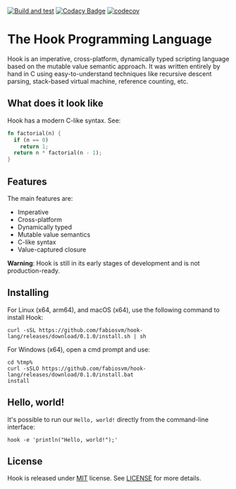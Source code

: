 
[![Build and test](https://github.com/fabiosvm/hook-lang/actions/workflows/build.yml/badge.svg)](https://github.com/fabiosvm/hook-lang/actions/workflows/build.yml)
[![Codacy Badge](https://app.codacy.com/project/badge/Grade/f2f1345083c1455683dabcf48b0ea6dd)](https://www.codacy.com/gh/fabiosvm/hook-lang/dashboard?utm_source=github.com&amp;utm_medium=referral&amp;utm_content=fabiosvm/hook-lang&amp;utm_campaign=Badge_Grade)
[![codecov](https://codecov.io/gh/fabiosvm/hook-lang/branch/main/graph/badge.svg?token=mkmMpfS1yu)](https://codecov.io/gh/fabiosvm/hook-lang)

# The Hook Programming Language

Hook is an imperative, cross-platform, dynamically typed scripting language based on the mutable value semantic approach. It was written entirely by hand in C using easy-to-understand techniques like recursive descent parsing, stack-based virtual machine, reference counting, etc.

## What does it look like

Hook has a modern C-like syntax. See:

```rust
fn factorial(n) {
  if (n == 0)
    return 1;
  return n * factorial(n - 1);
}
```

## Features

The main features are:

* Imperative
* Cross-platform
* Dynamically typed
* Mutable value semantics
* C-like syntax
* Value-captured closure

**Warning**: Hook is still in its early stages of development and is not production-ready.

## Installing

For Linux (x64, arm64), and macOS (x64), use the following command to install Hook:

```
curl -sSL https://github.com/fabiosvm/hook-lang/releases/download/0.1.0/install.sh | sh
```

For Windows (x64), open a cmd prompt and use: 

```
cd %tmp%
curl -sSLO https://github.com/fabiosvm/hook-lang/releases/download/0.1.0/install.bat
install
```

## Hello, world!

It's possible to run our `Hello, world!` directly from the command-line interface:

```
hook -e 'println("Hello, world!");'
```

## License

Hook is released under [MIT](https://choosealicense.com/licenses/mit/) license.
See [LICENSE](https://github.com/fabiosvm/hook/blob/main/LICENSE) for more details.
